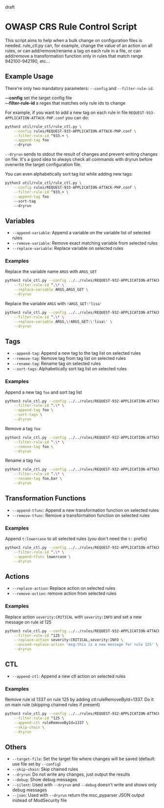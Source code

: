 draft

# OWASP CRS Rule Control Script
This script aims to help when a bulk change on configuration files is needed. rule_ctl.py can, for example, change the value of an action on all rules, or can add/remove/rename a tag on each rule in a file, or can add/remove a transformation function only in rules that match range 942100-942190, etc...

## Example Usage

There're only two mandatory parameters: `--config` and `--filter-rule-id`.

**--config** set the target config file<br>
**--filter-rule-id** a regex that matches only rule ids to change

For example, if you want to add a new tag on each rule in file `REQUEST-933-APPLICATION-ATTACK-PHP.conf` you can do:

```sh
python3 util/rule_ctl/rule_ctl.py \
    --config rules/REQUEST-933-APPLICATION-ATTACK-PHP.conf \
    --filter-rule-id ^933.+ \
    --append-tag foo
    --dryrun
```

`--dryrun` sends to stdout the result of changes and prevent writing changes on file. It's a good idea to always check all commands with dryrun before overwrite the target configuration file.

You can even alphabetically sort tag list while adding new tags:
```sh
python3 util/rule_ctl/rule_ctl.py \
    --config rules/REQUEST-933-APPLICATION-ATTACK-PHP.conf \
    --filter-rule-id ^933.+ \
    --append-tag foo
    --sort-tag
    --dryrun
```

## Variables
- `--append-variable`: Append a variable on the variable list of selected rules
- `--remove-variable`: Remove exact matching variable from selected rules
- `--replace-variable`: Replace variable on selected rules

### Examples
Replace the variable name `ARGS` with `ARGS_GET`
```sh
python3 rule_ctl.py --config ../../rules/REQUEST-932-APPLICATION-ATTACK-RCE.conf \
    --filter-rule-id ^.\* \
    --replace-variable ARGS,ARGS_GET \
    --dryrun
```

Replace the variable `ARGS` with `!ARGS_GET:'lisa'`
```sh
python3 rule_ctl.py --config ../../rules/REQUEST-932-APPLICATION-ATTACK-RCE.conf \
    --filter-rule-id ^.\* \
    --replace-variable ARGS,\!ARGS_GET:\'lisa\' \
    --dryrun
```

## Tags
- `--append-tag`: Append a new tag to the tag list on selected rules
- `--remove-tag`: Remove tag from tag list on selected rules
- `--rename-tag`: Rename tag on selected rules
- `--sort-tags`: Alphabetically sort tag list on selected rules

### Examples
Append a new tag `foo` and sort tag list
```sh
python3 rule_ctl.py --config ../../rules/REQUEST-932-APPLICATION-ATTACK-RCE.conf \
    --filter-rule-id ^.\* \
    --append-tag foo \
    --sort-tags \
    --dryrun
```

Remove a tag `foo`
```sh
python3 rule_ctl.py --config ../../rules/REQUEST-932-APPLICATION-ATTACK-RCE.conf \
    --filter-rule-id ^.\* \
    --remove-tag foo \
    --dryrun
```

Rename a tag `foo`
```sh
python3 rule_ctl.py --config ../../rules/REQUEST-932-APPLICATION-ATTACK-RCE.conf \
    --filter-rule-id ^.\* \
    --rename-tag foo,bar \
    --dryrun
```

## Transformation Functions
- `--append-tfunc`: Append a new transformation function on selected rules
- `--remove-tfunc`: Remove a transformation function on selected rules

### Examples
Append `t:lowercase` to all selected rules (you don't need the `t:` prefix)
```sh
python3 rule_ctl.py --config ../../rules/REQUEST-932-APPLICATION-ATTACK-RCE.conf \
    --filter-rule-id ^.\* \
    --append-tfunc lowercase \
    --dryrun
```

## Actions
- `--replace-action`: Replace action on selected rules
- `--remove-action`: remove action from selected rules

### Examples
Replace action `severity:CRITICAL` with `severity:INFO` and set a new message on rule id 125
```sh
python3 rule_ctl.py --config ../../rules/REQUEST-932-APPLICATION-ATTACK-RCE.conf \
    --filter-rule-id ^125 \
    --replace-action severity:CRITICAL,severity:INFO \
    --uncond-replace-action 'msg:this is a new message for rule 125' \
    --dryrun
```

## CTL
- `--append-ctl`: Append a new ctl action on selected rules

### Examples
Remove rule id 1337 on rule 125 by adding ctl:ruleRemoveById=1337. Do it on main rule (skipping chained rules if present)
```sh
python3 rule_ctl.py --config ../../rules/REQUEST-932-APPLICATION-ATTACK-RCE.conf \
    --filter-rule-id ^125 \
    --append-ctl ruleRemoveById=1337 \
    --skip-chain \
    --dryrun
```

## Others
- `--target-file`: Set the target file where changes will be saved (default: use file set by `--config`)
- `--skip-chain`: Skip chained rules
- `--dryrun`: Do not write any changes, just output the results
- `--debug`: Show debug messages
- `--silent`: Used with `--dryrun` and `--debug` doesn't write and shows only debug messages
- `--json`: Used with `--dryrun` return the msc_pyparser JSON output instead of ModSecurity file
